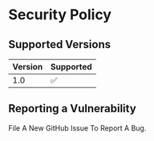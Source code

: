 # Security Policy

## Supported Versions

| Version | Supported          |
| ------- | ------------------ |
| 1.0     | :white_check_mark: |

## Reporting a Vulnerability

File A New GitHub Issue To Report A Bug. 
